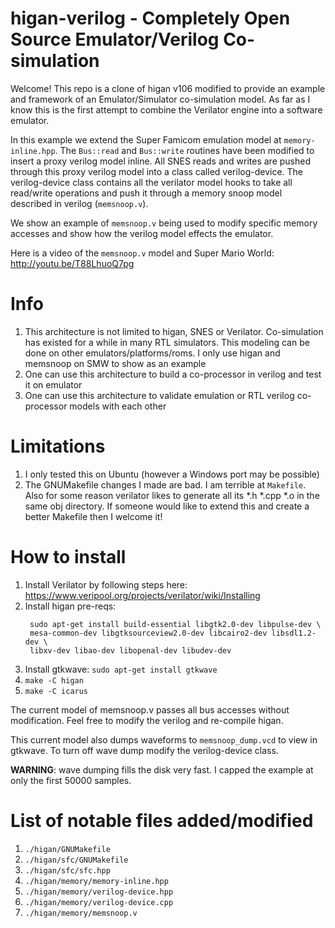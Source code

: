 higan-verilog - Completely Open Source Emulator/Verilog Co-simulation
===============================

Welcome! This repo is a clone of higan v106 modified to provide an example and framework of an Emulator/Simulator co-simulation model. As far as I know this is the first attempt to combine the Verilator engine into a software emulator.

In this example we extend the Super Famicom emulation model at `memory-inline.hpp`. The `Bus::read` and `Bus::write` routines have been modified to insert a proxy verilog model inline. All SNES reads and writes are pushed through this proxy verilog model into a class called verilog-device. The verilog-device class contains all the verilator model hooks to take all read/write operations and push it through a memory snoop model described in verilog (`memsnoop.v`).

We show an example of `memsnoop.v` being used to modify specific memory accesses and show how the verilog model effects the emulator.

Here is a video of the `memsnoop.v` model and Super Mario World: http://youtu.be/T88LhuoQ7pg

Info
===============================
1) This architecture is not limited to higan, SNES or Verilator. Co-simulation has existed for a while in many RTL simulators. This modeling can be done on other emulators/platforms/roms. I only use higan and memsnoop on SMW to show as an example
2) One can use this architecture to build a co-processor in verilog and test it on emulator
3) One can use this architecture to validate emulation or RTL verilog co-processor models with each other

Limitations
===============================
1) I only tested this on Ubuntu (however a Windows port may be possible)
2) The GNUMakefile changes I made are bad. I am terrible at `Makefile`. Also for some reason verilator likes to generate all its *.h *.cpp *.o in the same obj directory. If someone would like to extend this and create a better Makefile then I welcome it!

How to install
===============================

1) Install Verilator by following steps here: https://www.veripool.org/projects/verilator/wiki/Installing
2) Install higan pre-reqs:
   ```
    sudo apt-get install build-essential libgtk2.0-dev libpulse-dev \
    mesa-common-dev libgtksourceview2.0-dev libcairo2-dev libsdl1.2-dev \
    libxv-dev libao-dev libopenal-dev libudev-dev
   ```
3) Install gtkwave: `sudo apt-get install gtkwave`
4) `make -C higan`
5) `make -C icarus`

The current model of memsnoop.v passes all bus accesses without modification. Feel free to modify the verilog and re-compile higan.

This current model also dumps waveforms to `memsnoop_dump.vcd` to view in gtkwave. To turn off wave dump modify the verilog-device class.

**WARNING**: wave dumping fills the disk very fast. I capped the example at only the first 50000 samples.

List of notable files added/modified
===============================
1) `./higan/GNUMakefile`
2) `./higan/sfc/GNUMakefile`
3) `./higan/sfc/sfc.hpp`
4) `./higan/memory/memory-inline.hpp`
5) `./higan/memory/verilog-device.hpp`
6) `./higan/memory/verilog-device.cpp`
7) `./higan/memory/memsnoop.v`
